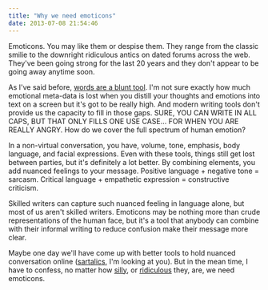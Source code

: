 ```yaml
---
title: "Why we need emoticons"
date: 2013-07-08 21:54:46
---
```


Emoticons. You may like them or despise them. They range from the classic smilie to the downright ridiculous antics on dated forums across the web. They've been going strong for the last 20 years and they don't appear to be going away anytime soon.

As I've said before, <a href="{{site.url}}/2013/02/23/exformation" target="_blank" rel="noopener noreferrer" title="Exformation">words are a blunt tool</a>. I'm not sure exactly how much emotional meta-data is lost when you distill your thoughts and emotions into text on a screen but it's got to be really high. And modern writing tools don't provide us the capacity to fill in those gaps. SURE, YOU CAN WRITE IN ALL CAPS, BUT THAT ONLY FILLS ONE USE CASE… FOR WHEN YOU ARE REALLY ANGRY. How do we cover the full spectrum of human emotion?

In a non-virtual conversation, you have, volume, tone, emphasis, body language, and facial expressions. Even with these tools, things still get lost between parties, but it's definitely a lot better. By combining elements, you add nuanced feelings to your message. Positive language + negative tone = sarcasm. Critical language + empathetic expression = constructive criticism. 

Skilled writers can capture such nuanced feeling in language alone, but most of us aren't skilled writers. Emoticons may be nothing more than crude representations of the human face, but it's a tool that anybody can combine with their informal writing to reduce confusion make their message more clear.

Maybe one day we'll have come up with better tools to hold nuanced conversation online (<a href="http://www.huffingtonpost.com/2011/08/05/sarcasm-font-_n_919845.html">sartalics</a>, I'm looking at you). But in the mean time, I have to confess, no matter how <a href="http://www.nandamurifans.com/forum/public/style_emoticons/default/first/no1.gif">silly</a>, or <a href="http://178.254.18.153/~pub/icons/smilie_drink2.gif">ridiculous</a> they, are, we need emoticons.
